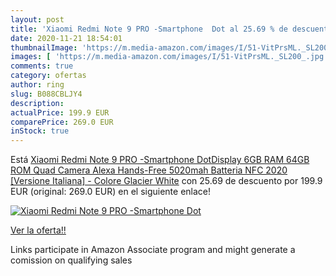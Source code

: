 ```yaml
---
layout: post
title: 'Xiaomi Redmi Note 9 PRO -Smartphone  Dot al 25.69 % de descuento'
date: 2020-11-21 18:54:01
thumbnailImage: 'https://m.media-amazon.com/images/I/51-VitPrsML._SL200_.jpg'
images: [ 'https://m.media-amazon.com/images/I/51-VitPrsML._SL200_.jpg' ]
comments: true
category: ofertas
author: ring
slug: B088CBLJY4
description:
actualPrice: 199.9 EUR
comparePrice: 269.0 EUR
inStock: true
---
```


Está [Xiaomi Redmi Note 9 PRO -Smartphone  DotDisplay  6GB RAM  64GB ROM  Quad Camera   Alexa Hands-Free  5020mah Batteria  NFC  2020 [Versione Italiana] - Colore Glacier White](https://www.amazon.it/dp/B088CBLJY4/?tag=tolees00-21) con 25.69 de descuento por 199.9 EUR (original: 269.0 EUR) en el siguiente enlace!

[![Xiaomi Redmi Note 9 PRO -Smartphone  Dot](https://m.media-amazon.com/images/I/51-VitPrsML._SL200_.jpg)](https://www.amazon.it/dp/B088CBLJY4/?tag=tolees00-21)

[Ver la oferta!!](https://www.amazon.it/dp/B088CBLJY4/?tag=tolees00-21)

Links participate in Amazon Associate program and might generate a comission on qualifying sales


